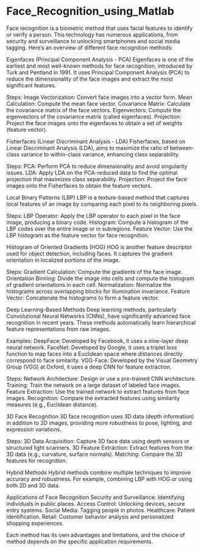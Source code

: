 # Face_Recognition_using_Matlab
Face recognition is a biometric method that uses facial features to identify or verify a person. This technology has numerous applications, from security and surveillance to unlocking smartphones and social media tagging. Here’s an overview of different face recognition methods:

Eigenfaces (Principal Component Analysis - PCA)
Eigenfaces is one of the earliest and most well-known methods for face recognition, introduced by Turk and Pentland in 1991. It uses Principal Component Analysis (PCA) to reduce the dimensionality of the face images and extract the most significant features.

Steps:
Image Vectorization: Convert face images into a vector form.
Mean Calculation: Compute the mean face vector.
Covariance Matrix: Calculate the covariance matrix of the face vectors.
Eigenvectors: Compute the eigenvectors of the covariance matrix (called eigenfaces).
Projection: Project the face images onto the eigenfaces to obtain a set of weights (feature vector).

Fisherfaces (Linear Discriminant Analysis - LDA)
Fisherfaces, based on Linear Discriminant Analysis (LDA), aims to maximize the ratio of between-class variance to within-class variance, enhancing class separability.

Steps:
PCA: Perform PCA to reduce dimensionality and avoid singularity issues.
LDA: Apply LDA on the PCA-reduced data to find the optimal projection that maximizes class separability.
Projection: Project the face images onto the Fisherfaces to obtain the feature vectors.

Local Binary Patterns (LBP)
LBP is a texture-based method that captures local features of an image by comparing each pixel to its neighboring pixels.

Steps:
LBP Operator: Apply the LBP operator to each pixel in the face image, producing a binary code.
Histogram: Compute a histogram of the LBP codes over the entire image or in subregions.
Feature Vector: Use the LBP histogram as the feature vector for face recognition.

Histogram of Oriented Gradients (HOG)
HOG is another feature descriptor used for object detection, including faces. It captures the gradient orientation in localized portions of the image.

Steps:
Gradient Calculation: Compute the gradients of the face image.
Orientation Binning: Divide the image into cells and compute the histogram of gradient orientations in each cell.
Normalization: Normalize the histograms across overlapping blocks for illumination invariance.
Feature Vector: Concatenate the histograms to form a feature vector.

Deep Learning-Based Methods
Deep learning methods, particularly Convolutional Neural Networks (CNNs), have significantly advanced face recognition in recent years. These methods automatically learn hierarchical feature representations from raw images.

Examples:
DeepFace: Developed by Facebook, it uses a nine-layer deep neural network.
FaceNet: Developed by Google, it uses a triplet loss function to map faces into a Euclidean space where distances directly correspond to face similarity.
VGG-Face: Developed by the Visual Geometry Group (VGG) at Oxford, it uses a deep CNN for feature extraction.

Steps:
Network Architecture: Design or use a pre-trained CNN architecture.
Training: Train the network on a large dataset of labeled face images.
Feature Extraction: Use the trained network to extract features from face images.
Recognition: Compare the extracted features using similarity measures (e.g., Euclidean distance).

3D Face Recognition
3D face recognition uses 3D data (depth information) in addition to 2D images, providing more robustness to pose, lighting, and expression variations.

Steps:
3D Data Acquisition: Capture 3D face data using depth sensors or structured light scanners.
3D Feature Extraction: Extract features from the 3D data (e.g., curvature, surface normals).
Matching: Compare the 3D features for recognition.

Hybrid Methods
Hybrid methods combine multiple techniques to improve accuracy and robustness. For example, combining LBP with HOG or using both 2D and 3D data.

Applications of Face Recognition
Security and Surveillance: Identifying individuals in public places.
Access Control: Unlocking devices, secure entry systems.
Social Media: Tagging people in photos.
Healthcare: Patient identification.
Retail: Customer behavior analysis and personalized shopping experiences.

Each method has its own advantages and limitations, and the choice of method depends on the specific application requirements.
